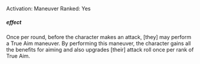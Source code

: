 Activation: Maneuver
Ranked: Yes
##### effect
Once per round, before the character makes an attack, \[they\] may perform a True Aim maneuver. By performing this maneuver, the character gains all the benefits for aiming and also upgrades \[their\] attack roll once per rank of True Aim.